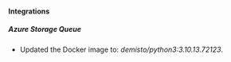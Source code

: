 #### Integrations
##### Azure Storage Queue
- Updated the Docker image to: *demisto/python3:3.10.13.72123*.
